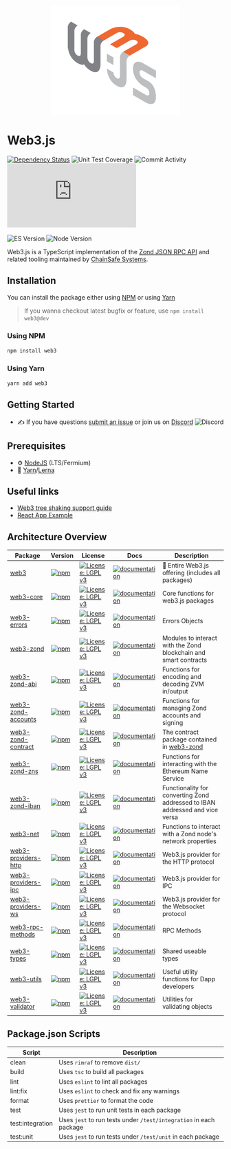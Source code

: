 <p align="center">
  <img src="assets/logo/web3js.jpg" width="300" alt="web3.js" />
</p>

# Web3.js

[![Dependency Status][downloads-image]][npm-url] ![Unit Test Coverage](https://img.shields.io/codecov/c/github/web3/web3.js/4.x?label=unit%20test%20coverage)
![Commit Activity](https://img.shields.io/github/commit-activity/m/web3/web3.js/4.x?label=commit%20activity%20on%204.x)
![Contributors](https://img.shields.io/github/contributors/web3/web3.js?label=contributors%20on%20all%20branches)

![ES Version](https://img.shields.io/badge/ES-2020-yellow)
![Node Version](https://img.shields.io/badge/node-14.x-green)

Web3.js is a TypeScript implementation of the [Zond JSON RPC API](https://eth.wiki/json-rpc/API) and related tooling maintained by [ChainSafe Systems](https://chainsafe.io).

## Installation

You can install the package either using [NPM](https://www.npmjs.com/package/web3) or using [Yarn](https://yarnpkg.com/package/web3)

> If you wanna checkout latest bugfix or feature, use `npm install web3@dev`

### Using NPM

```bash
npm install web3
```

### Using Yarn

```bash
yarn add web3
```

## Getting Started

-   :writing_hand: If you have questions [submit an issue](https://github.com/ChainSafe/web3.js/issues/new/choose) or join us on [Discord](https://discord.gg/yjyvFRP)
    ![Discord](https://img.shields.io/discord/593655374469660673.svg?label=Discord&logo=discord)

## Prerequisites

-   :gear: [NodeJS](https://nodejs.org/) (LTS/Fermium)
-   :toolbox: [Yarn](https://yarnpkg.com/)/[Lerna](https://lerna.js.org/)

## Useful links

-   [Web3 tree shaking support guide](https://docs.web3js.org/guides/advanced/web3_tree_shaking_support_guide/)
-   [React App Example](https://github.com/ChainSafe/web3js-example-react-app)

## Architecture Overview

| Package                                                                                           | Version                                                                                                                                                                           | License                                                                                                               | Docs                                                                                                           | Description                                                                                                   |
| ------------------------------------------------------------------------------------------------- | --------------------------------------------------------------------------------------------------------------------------------------------------------------------------------- | --------------------------------------------------------------------------------------------------------------------- | -------------------------------------------------------------------------------------------------------------- | ------------------------------------------------------------------------------------------------------------- |
| [web3](https://github.com/ChainSafe/web3.js/tree/4.x/packages/web3)                               | [![npm](https://img.shields.io/github/package-json/v/web3/web3.js/4.x?filename=packages%2Fweb3%2Fpackage.json)](https://www.npmjs.com/package/web3)                               | [![License: LGPL v3](https://img.shields.io/badge/License-LGPL%20v3-blue.svg)](https://www.gnu.org/licenses/lgpl-3.0) | [![documentation](https://img.shields.io/badge/typedoc-blue)](https://docs.web3js.org/api/web3)                | :rotating_light: Entire Web3.js offering (includes all packages)                                              |
| [web3-core](https://github.com/ChainSafe/web3.js/tree/4.x/packages/web3-core)                     | [![npm](https://img.shields.io/github/package-json/v/web3/web3.js/4.x?filename=packages%2Fweb3-core%2Fpackage.json)](https://www.npmjs.com/package/web3-core)                     | [![License: LGPL v3](https://img.shields.io/badge/License-LGPL%20v3-blue.svg)](https://www.gnu.org/licenses/lgpl-3.0) | [![documentation](https://img.shields.io/badge/typedoc-blue)](https://docs.web3js.org/api/web3-core)           | Core functions for web3.js packages                                                                           |
| [web3-errors](https://github.com/ChainSafe/web3.js/tree/4.x/packages/web3-errors)                 | [![npm](https://img.shields.io/github/package-json/v/web3/web3.js/4.x?filename=packages%2Fweb3-errors%2Fpackage.json)](https://www.npmjs.com/package/web3-core)                   | [![License: LGPL v3](https://img.shields.io/badge/License-LGPL%20v3-blue.svg)](https://www.gnu.org/licenses/lgpl-3.0) | [![documentation](https://img.shields.io/badge/typedoc-blue)](https://docs.web3js.org/api/web3-errors)         | Errors Objects                                                                                                |
| [web3-zond](https://github.com/ChainSafe/web3.js/tree/4.x/packages/web3-eth)                       | [![npm](https://img.shields.io/github/package-json/v/web3/web3.js/4.x?filename=packages%2Fweb3-eth%2Fpackage.json)](https://www.npmjs.com/package/web3-eth)                       | [![License: LGPL v3](https://img.shields.io/badge/License-LGPL%20v3-blue.svg)](https://www.gnu.org/licenses/lgpl-3.0) | [![documentation](https://img.shields.io/badge/typedoc-blue)](https://docs.web3js.org/api/web3-eth)            | Modules to interact with the Zond blockchain and smart contracts                                          |
| [web3-zond-abi](https://github.com/ChainSafe/web3.js/tree/4.x/packages/web3-eth-abi)               | [![npm](https://img.shields.io/github/package-json/v/web3/web3.js/4.x?filename=packages%2Fweb3-eth-abi%2Fpackage.json)](https://www.npmjs.com/package/web3-eth-abi)               | [![License: LGPL v3](https://img.shields.io/badge/License-LGPL%20v3-blue.svg)](https://www.gnu.org/licenses/lgpl-3.0) | [![documentation](https://img.shields.io/badge/typedoc-blue)](https://docs.web3js.org/api/web3-eth-abi)        | Functions for encoding and decoding ZVM in/output                                                             |
| [web3-zond-accounts](https://github.com/ChainSafe/web3.js/tree/4.x/packages/web3-eth-accounts)     | [![npm](https://img.shields.io/github/package-json/v/web3/web3.js/4.x?filename=packages%2Fweb3-eth-accounts%2Fpackage.json)](https://www.npmjs.com/package/web3-eth-accounts)     | [![License: LGPL v3](https://img.shields.io/badge/License-LGPL%20v3-blue.svg)](https://www.gnu.org/licenses/lgpl-3.0) | [![documentation](https://img.shields.io/badge/typedoc-blue)](https://docs.web3js.org/api/web3-eth-accounts)   | Functions for managing Zond accounts and signing                                                          |
| [web3-zond-contract](https://github.com/ChainSafe/web3.js/tree/4.x/packages/web3-eth-contract)     | [![npm](https://img.shields.io/github/package-json/v/web3/web3.js/4.x?filename=packages%2Fweb3-eth-contract%2Fpackage.json)](https://www.npmjs.com/package/web3-eth-contract)     | [![License: LGPL v3](https://img.shields.io/badge/License-LGPL%20v3-blue.svg)](https://www.gnu.org/licenses/lgpl-3.0) | [![documentation](https://img.shields.io/badge/typedoc-blue)](https://docs.web3js.org/api/web3-eth-contract)   | The contract package contained in [web3-zond](https://github.com/ChainSafe/web3.js/tree/4.x/packages/web3-eth) |
| [web3-zond-zns](https://github.com/ChainSafe/web3.js/tree/4.x/packages/web3-eth-ens)               | [![npm](https://img.shields.io/github/package-json/v/web3/web3.js/4.x?filename=packages%2Fweb3-eth-ens%2Fpackage.json)](https://www.npmjs.com/package/web3-eth-ens)               | [![License: LGPL v3](https://img.shields.io/badge/License-LGPL%20v3-blue.svg)](https://www.gnu.org/licenses/lgpl-3.0) | [![documentation](https://img.shields.io/badge/typedoc-blue)](https://docs.web3js.org/api/web3-eth-ens)        | Functions for interacting with the Ethereum Name Service                                                      |
| [web3-zond-iban](https://github.com/ChainSafe/web3.js/tree/4.x/packages/web3-eth-iban)             | [![npm](https://img.shields.io/github/package-json/v/web3/web3.js/4.x?filename=packages%2Fweb3-eth-iban%2Fpackage.json)](https://www.npmjs.com/package/web3-eth-iban)             | [![License: LGPL v3](https://img.shields.io/badge/License-LGPL%20v3-blue.svg)](https://www.gnu.org/licenses/lgpl-3.0) | [![documentation](https://img.shields.io/badge/typedoc-blue)](https://docs.web3js.org/api/web3-eth-iban)       | Functionality for converting Zond addressed to IBAN addressed and vice versa                              |
| [web3-net](https://github.com/ChainSafe/web3.js/tree/4.x/packages/web3-net)                       | [![npm](https://img.shields.io/github/package-json/v/web3/web3.js/4.x?filename=packages%2Fweb3-net%2Fpackage.json)](https://www.npmjs.com/package/web3-net)                       | [![License: LGPL v3](https://img.shields.io/badge/License-LGPL%20v3-blue.svg)](https://www.gnu.org/licenses/lgpl-3.0) | [![documentation](https://img.shields.io/badge/typedoc-blue)](https://docs.web3js.org/api/web3-net)            | Functions to interact with a Zond node's network properties                                              |
| [web3-providers-http](https://github.com/ChainSafe/web3.js/tree/4.x/packages/web3-providers-http) | [![npm](https://img.shields.io/github/package-json/v/web3/web3.js/4.x?filename=packages%2Fweb3-providers-http%2Fpackage.json)](https://www.npmjs.com/package/web3-providers-http) | [![License: LGPL v3](https://img.shields.io/badge/License-LGPL%20v3-blue.svg)](https://www.gnu.org/licenses/lgpl-3.0) | [![documentation](https://img.shields.io/badge/typedoc-blue)](https://docs.web3js.org/api/web3-providers-http) | Web3.js provider for the HTTP protocol                                                                        |
| [web3-providers-ipc](https://github.com/ChainSafe/web3.js/tree/4.x/packages/web3-providers-ipc)   | [![npm](https://img.shields.io/github/package-json/v/web3/web3.js/4.x?filename=packages%2Fweb3-providers-ipc%2Fpackage.json)](https://www.npmjs.com/package/web3-providers-ipc)   | [![License: LGPL v3](https://img.shields.io/badge/License-LGPL%20v3-blue.svg)](https://www.gnu.org/licenses/lgpl-3.0) | [![documentation](https://img.shields.io/badge/typedoc-blue)](https://docs.web3js.org/api/web3-providers-ipc)  | Web3.js provider for IPC                                                                                      |
| [web3-providers-ws](https://github.com/ChainSafe/web3.js/tree/4.x/packages/web3-providers-ws)     | [![npm](https://img.shields.io/github/package-json/v/web3/web3.js/4.x?filename=packages%2Fweb3-providers-ws%2Fpackage.json)](https://www.npmjs.com/package/web3-providers-ws)     | [![License: LGPL v3](https://img.shields.io/badge/License-LGPL%20v3-blue.svg)](https://www.gnu.org/licenses/lgpl-3.0) | [![documentation](https://img.shields.io/badge/typedoc-blue)](https://docs.web3js.org/api/web3-providers-ws)   | Web3.js provider for the Websocket protocol                                                                   |
| [web3-rpc-methods](https://github.com/ChainSafe/web3.js/tree/4.x/packages/web3-rpc-methods)       | [![npm](https://img.shields.io/github/package-json/v/web3/web3.js/4.x?filename=packages%2Fweb3-rpc-methods%2Fpackage.json)](https://www.npmjs.com/package/web3-types)             | [![License: LGPL v3](https://img.shields.io/badge/License-LGPL%20v3-blue.svg)](https://www.gnu.org/licenses/lgpl-3.0) | [![documentation](https://img.shields.io/badge/typedoc-blue)](https://docs.web3js.org/api/)                    | RPC Methods                                                                                                   |
| [web3-types](https://github.com/ChainSafe/web3.js/tree/4.x/packages/web3-types)                   | [![npm](https://img.shields.io/github/package-json/v/web3/web3.js/4.x?filename=packages%2Fweb3-types%2Fpackage.json)](https://www.npmjs.com/package/web3-types)                   | [![License: LGPL v3](https://img.shields.io/badge/License-LGPL%20v3-blue.svg)](https://www.gnu.org/licenses/lgpl-3.0) | [![documentation](https://img.shields.io/badge/typedoc-blue)](https://docs.web3js.org/api/web3-types)          | Shared useable types                                                                                          |
| [web3-utils](https://github.com/ChainSafe/web3.js/tree/4.x/packages/web3-utils)                   | [![npm](https://img.shields.io/github/package-json/v/web3/web3.js/4.x?filename=packages%2Fweb3-utils%2Fpackage.json)](https://www.npmjs.com/package/web3-utils)                   | [![License: LGPL v3](https://img.shields.io/badge/License-LGPL%20v3-blue.svg)](https://www.gnu.org/licenses/lgpl-3.0) | [![documentation](https://img.shields.io/badge/typedoc-blue)](https://docs.web3js.org/api/web3-utils)          | Useful utility functions for Dapp developers                                                                  |
| [web3-validator](https://github.com/ChainSafe/web3.js/tree/4.x/packages/web3-validator)           | [![npm](https://img.shields.io/github/package-json/v/web3/web3.js/4.x?filename=packages%2Fweb3-validator%2Fpackage.json)](https://www.npmjs.com/package/web3-validator)           | [![License: LGPL v3](https://img.shields.io/badge/License-LGPL%20v3-blue.svg)](https://www.gnu.org/licenses/lgpl-3.0) | [![documentation](https://img.shields.io/badge/typedoc-blue)](https://docs.web3js.org/api/web3-validator)      | Utilities for validating objects                                                                              |

## Package.json Scripts

| Script           | Description                                                        |
| ---------------- | ------------------------------------------------------------------ |
| clean            | Uses `rimraf` to remove `dist/`                                    |
| build            | Uses `tsc` to build all packages                                   |
| lint             | Uses `eslint` to lint all packages                                 |
| lint:fix         | Uses `eslint` to check and fix any warnings                        |
| format           | Uses `prettier` to format the code                                 |
| test             | Uses `jest` to run unit tests in each package                      |
| test:integration | Uses `jest` to run tests under `/test/integration` in each package |
| test:unit        | Uses `jest` to run tests under `/test/unit` in each package        |

[npm-url]: https://npmjs.org/package/web3
[downloads-image]: https://img.shields.io/npm/dm/web3?label=npm%20downloads
